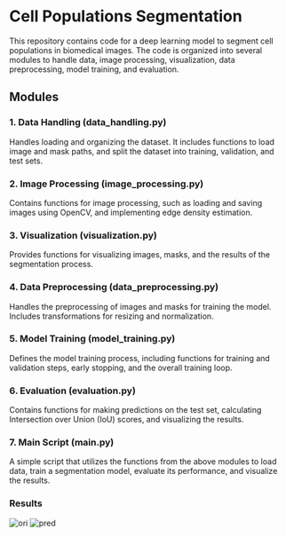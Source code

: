 # Cell Populations Segmentation

This repository contains code for a deep learning model to segment cell populations in biomedical images. The code is organized into several modules to handle data, image processing, visualization, data preprocessing, model training, and evaluation.

## Modules

### 1. Data Handling (data_handling.py)
Handles loading and organizing the dataset. It includes functions to load image and mask paths, and split the dataset into training, validation, and test sets.

### 2. Image Processing (image_processing.py)
Contains functions for image processing, such as loading and saving images using OpenCV, and implementing edge density estimation.

### 3. Visualization (visualization.py)
Provides functions for visualizing images, masks, and the results of the segmentation process.

### 4. Data Preprocessing (data_preprocessing.py)
Handles the preprocessing of images and masks for training the model. Includes transformations for resizing and normalization.

### 5. Model Training (model_training.py)
Defines the model training process, including functions for training and validation steps, early stopping, and the overall training loop.

### 6. Evaluation (evaluation.py)
Contains functions for making predictions on the test set, calculating Intersection over Union (IoU) scores, and visualizing the results.

### 7. Main Script (main.py)
A simple script that utilizes the functions from the above modules to load data, train a segmentation model, evaluate its performance, and visualize the results.


### Results
![ori](https://github.com/YugantGotmare/human-duodenum-adenocarcinoma-HuTu-80-cell-Segmentation/assets/101650315/2c9ef907-f053-46d8-a16f-136576cadc93) ![pred](https://github.com/YugantGotmare/human-duodenum-adenocarcinoma-HuTu-80-cell-Segmentation/assets/101650315/c7177836-3bab-4792-ae2d-d3ce3e092ee4) 
